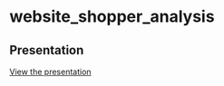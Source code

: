 # website_shopper_analysis

## Presentation

[View the presentation]([https://github.com/yourusername/yourrepository/raw/main/yourfile.pdf](https://github.com/orodriguez03/website_shopper_analysis/blob/main/Website%20Anaylsis%20Presentation.pdf))

